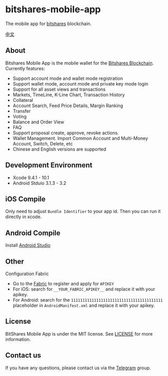 # bitshares-mobile-app

The mobile app for [bitshares](https://how.bitshares.works/en/master/technology/what_bitshares.html) blockchain. 

[中文](README_zh.md)

## About

Bitshares Mobile App is the mobile wallet for the [Bitshares Blockchain](https://github.com/bitshares/bitshares-core). Currently features:

* Support account mode and wallet mode registration
* Support wallet mode, account mode and private key mode login
* Support for all asset views and transactions
* Markets, TimeLine, K-Line Chart, Transaction History
* Collateral
* Account Search, Feed Price Details, Margin Ranking
* Transfer
* Voting
* Balance and Order View
* FAQ
* Support proposal create, approve, revoke actions.
* Wallet Management. Import Common Account and Multi-Money Account, Switch, Delete, etc
* Chinese and English versions are supported

## Development Environment

* Xcode 9.4.1 - 10.1
* Android Stduio 3.1.3 - 3.2

## iOS Compile

Only need to adjust `Bundle Identifier` to your app id. Then you can run it directly in xcode.

## Android Compile

Install [Android Studio](https://developer.android.com/studio)

## Other

Configuration Fabric

* Go to the [Fabric](https://fabric.io) to register and apply for `APIKEY`
* For iOS: search for `__YOUR_FABRIC_APIKEY__` and replace it with your apikey.
* For Android: search for the `1111111111111111111111111111111111111111` placeholder in `AndroidManifest.xml` and replace it with your apikey.

## License

BitShares Mobile App is under the MIT license. See [LICENSE](https://github.com/btspp/bitshares-mobile-app/blob/master/LICENSE)
for more information.

## Contact us
If you have any questions, please contact us via the [Telegram](https://t.me/btsplusplus) group.